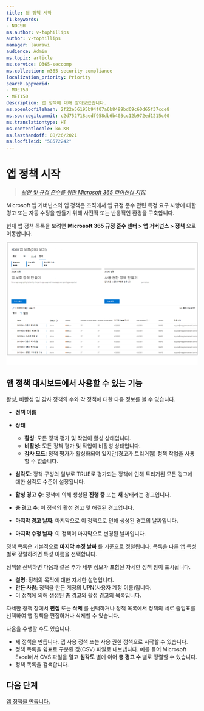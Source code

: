 ```yaml
---
title: 앱 정책 시작
f1.keywords:
- NOCSH
ms.author: v-tophillips
author: v-tophillips
manager: laurawi
audience: Admin
ms.topic: article
ms.service: O365-seccomp
ms.collection: m365-security-compliance
localization_priority: Priority
search.appverid:
- MOE150
- MET150
description: 앱 정책에 대해 알아보겠습니다.
ms.openlocfilehash: 2f22e56195b94f07a6b8499bd69c60d65f37cce8
ms.sourcegitcommit: c2d752718aedf958db6b403cc12b972ed1215c00
ms.translationtype: HT
ms.contentlocale: ko-KR
ms.lasthandoff: 08/26/2021
ms.locfileid: "58572242"
---
```

# <a name="get-started-with-app-policies"></a>앱 정책 시작

>*[보안 및 규정 준수를 위한 Microsoft 365 라이선싱 지침](https://aka.ms/ComplianceSD).*

Microsoft 앱 거버넌스의 앱 정책은 조직에서 앱 규정 준수 관련 특정 요구 사항에 대한 경고 또는 자동 수정을 만들기 위해 사전적 또는 반응적인 환경을 구축합니다.

현재 앱 정책 목록을 보려면 **Microsoft 365 규정 준수 센터 > 앱 거버넌스 > 정책** 으로 이동합니다.

![Microsoft 365 규정 준수 센터의 MAPG 정책 요약 페이지.](..\media\manage-app-protection-governance\mapg-cc-policies.png)

## <a name="whats-available-on-the-app-policies-dashboard"></a>앱 정책 대시보드에서 사용할 수 있는 기능

활성, 비활성 및 감사 정책의 수와 각 정책에 대한 다음 정보를 볼 수 있습니다.

- **정책 이름**
- **상태**

  - **활성**: 모든 정책 평가 및 작업이 활성 상태입니다.
  - **비활성**: 모든 정책 평가 및 작업이 비활성 상태입니다.
  - **감사 모드**: 정책 평가가 활성화되어 있지만(경고가 트리거됨) 정책 작업을 사용할 수 없습니다.

- **심각도**: 정책 구성의 일부로 TRUE로 평가되는 정책에 인해 트리거된 모든 경고에 대한 심각도 수준이 설정됩니다.
- **활성 경고 수**: 정책에 의해 생성된 **진행 중** 또는 **새** 상태라는 경고입니다.
- **총 경고 수**: 이 정책의 활성 경고 및 해결된 경고입니다.
- **마지막 경고 날짜**: 마지막으로 이 정책으로 인해 생성된 경고의 날짜입니다.
- **마지막 수정 날짜**: 이 정책이 마지막으로 변경된 날짜입니다.

정책 목록은 기본적으로 **마지막 수정 날짜** 를 기준으로 정렬됩니다. 목록을 다른 앱 특성별로 정렬하려면 특성 이름을 선택합니다.

정책을 선택하면 다음과 같은 추가 세부 정보가 포함된 자세한 정책 창이 표시됩니다.

- **설명**: 정책의 목적에 대한 자세한 설명입니다.
- **만든 사람**: 정책을 만든 계정의 UPN(사용자 계정 이름)입니다.
- 이 정책에 의해 생성된 총 경고와 활성 경고의 목록입니다.

자세한 정책 창에서 **편집** 또는 **삭제** 를 선택하거나 정책 목록에서 정책의 세로 줄임표를 선택하여 앱 정책을 편집하거나 삭제할 수 있습니다.

다음을 수행할 수도 있습니다.

- 새 정책을 만듭니다. 앱 사용 정책 또는 사용 권한 정책으로 시작할 수 있습니다.
- 정책 목록을 쉼표로 구분된 값(CSV) 파일로 내보냅니다. 예를 들어 Microsoft Excel에서 CVS 파일을 열고 **심각도** 별에 이어 **총 경고 수** 별로 정렬할 수 있습니다.
- 정책 목록을 검색합니다.

## <a name="next-step"></a>다음 단계

[앱 정책을 만듭니다.](app-governance-app-policies-create.md)
